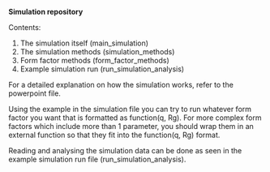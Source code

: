**Simulation repository**

Contents: 
1. The simulation itself (main_simulation)
2. The simulation methods (simulation_methods)
4. Form factor methods (form_factor_methods)
5. Example simulation run (run_simulation_analysis)

For a detailed explanation on how the simulation works, refer to the powerpoint file.

Using the example in the simulation file you can try to run whatever form factor you want that is formatted as function(q, Rg). For more complex form factors which include more than 1 parameter, 
you should wrap them in an external function so that they fit into the function(q, Rg) format. 

Reading and analysing the simulation data can be done as seen in the example simulation run file (run_simulation_analysis).
